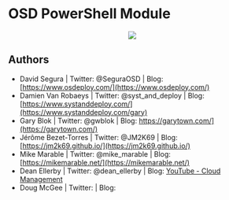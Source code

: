 # OSD PowerShell Module

<p align="center">
  <a href="https://twitter.com/SeguraOSD">
    <img src="https://img.shields.io/twitter/follow/SeguraOSD.svg?style=social" target="_blank" />
  </a>
</p>


##  Authors
 - David Segura         | Twitter: @SeguraOSD          | Blog: [https://www.osdeploy.com/](https://www.osdeploy.com/)
 - Damien Van Robaeys   | Twitter: @syst_and_deploy    | Blog: [https://www.systanddeploy.com/](https://www.systanddeploy.com/gary)
 - Gary Blok            | Twitter: @gwblok             | Blog: https://garytown.com/](https://garytown.com/)
 - Jérôme Bezet-Torres  | Twitter: @JM2K69             | Blog: [https://jm2k69.github.io/](https://jm2k69.github.io/)
 - Mike Marable         | Twitter: @mike_marable       | Blog: [https://mikemarable.net/](https://mikemarable.net/)
 - Dean Ellerby         | Twitter: @dean_ellerby       | Blog: [YouTube - Cloud Management](https://www.youtube.com/c/cloudmanagementcommunity)
 - Doug McGee           | Twitter:                     | Blog: 
